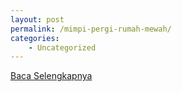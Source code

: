 ```yaml
---
layout: post
permalink: /mimpi-pergi-rumah-mewah/
categories:
    - Uncategorized
---
```


[Baca Selengkapnya](/07)